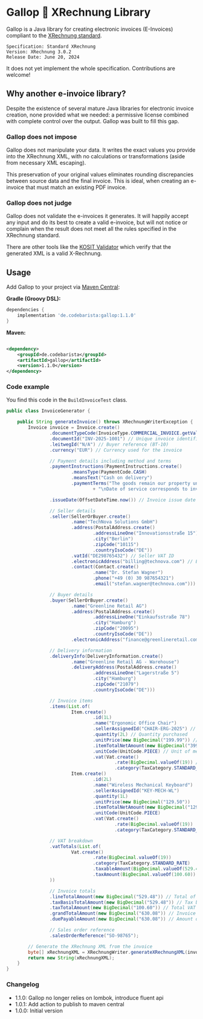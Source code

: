 # Gallop 🐎 XRechnung Library

Gallop is a Java library for creating electronic invoices (E-Invoices) compliant to
the [XRechnung standard](https://xeinkauf.de/dokumente/).

    Specification: Standard XRechnung
    Version: XRechnung 3.0.2
    Release Date: June 20, 2024

It does not yet implement the whole specification. Contributions are welcome!

## Why another e-invoice library?

Despite the existence of several mature Java libraries for electronic invoice creation,
none provided what we needed: a permissive license combined with complete control over the output.
Gallop was built to fill this gap.

### Gallop does not impose

Gallop does not manipulate your data. It writes the exact values you provide into the XRechnung XML,
with no calculations or transformations (aside from necessary XML escaping).

This preservation of your original values eliminates rounding discrepancies between source data and the final invoice.
This is ideal, when creating an e-invoice that must match an existing PDF invoice.

### Gallop does not judge

Gallop does not validate the e-invoices it generates.
It will happily accept any input and do its best to create a valid e-invoice,
but will not notice or complain when the result does not meet all the rules specified in the XRechnung standard.

There are other tools like the [KOSIT Validator](https://github.com/itplr-kosit/validator)
which verify that the generated XML is a valid X-Rechnung.

## Usage

Add Gallop to your project via [Maven Central](https://central.sonatype.com/artifact/de.codebarista/gallop):

**Gradle (Groovy DSL):**

```groovy
dependencies {
    implementation 'de.codebarista:gallop:1.1.0'
}
```

**Maven:**

```xml

<dependency>
    <groupId>de.codebarista</groupId>
    <artifactId>gallop</artifactId>
    <version>1.1.0</version>
</dependency>
```

### Code example

You find this code in the `BuildInvoiceTest` class.

```java
public class InvoiceGenerator {

    public String generateInvoice() throws XRechnungWriterException {
        Invoice invoice = Invoice.create()
                .documentTypeCode(InvoiceType.COMMERCIAL_INVOICE.getValue()) // Define invoice type
                .documentId("INV-2025-1001") // Unique invoice identifier
                .leitwegId("N/A") // Buyer reference (BT-10)
                .currency("EUR") // Currency used for the invoice

                // Payment details including method and terms
                .paymentInstructions(PaymentInstructions.create()
                        .meansType(PaymentCode.CASH)
                        .meansText("Cash on delivery")
                        .paymentTerms("The goods remain our property until full payment is received."
                                + "\nDate of service corresponds to invoice date."))

                .issueDate(OffsetDateTime.now()) // Invoice issue date

                // Seller details
                .seller(SellerOrBuyer.create()
                        .name("TechNova Solutions GmbH")
                        .address(PostalAddress.create()
                                .addressLineOne("Innovationsstraße 15")
                                .city("Berlin")
                                .zipCode("10115")
                                .countryIsoCode("DE"))
                        .vatId("DE298765432") // Seller VAT ID
                        .electronicAddress("billing@technova.com") // Electronic address for invoicing
                        .contact(Contact.create()
                                .name("Dr. Stefan Wagner")
                                .phone("+49 (0) 30 987654321")
                                .email("stefan.wagner@technova.com")))

                // Buyer details
                .buyer(SellerOrBuyer.create()
                        .name("Greenline Retail AG")
                        .address(PostalAddress.create()
                                .addressLineOne("Einkaufsstraße 78")
                                .city("Hamburg")
                                .zipCode("20095")
                                .countryIsoCode("DE"))
                        .electronicAddress("finance@greenlineretail.com")) // Electronic address for buyer

                // Delivery information
                .deliveryInfo(DeliveryInformation.create()
                        .name("Greenline Retail AG - Warehouse")
                        .deliveryAddress(PostalAddress.create()
                                .addressLineOne("Lagerstraße 5")
                                .city("Hamburg")
                                .zipCode("21079")
                                .countryIsoCode("DE")))

                // Invoice items
                .items(List.of(
                        Item.create()
                                .id(1L)
                                .name("Ergonomic Office Chair")
                                .sellerAssignedId("CHAIR-ERG-2025") // Seller's internal product ID
                                .quantity(2L) // Quantity purchased
                                .unitPrice(new BigDecimal("199.99")) // Price per unit
                                .itemTotalNetAmount(new BigDecimal("399.98")) // Total price without VAT
                                .unitCode(UnitCode.PIECE) // Unit of measurement
                                .vat(Vat.create()
                                        .rate(BigDecimal.valueOf(19)) // VAT rate (19%)
                                        .category(TaxCategory.STANDARD_RATE)),
                        Item.create()
                                .id(2L)
                                .name("Wireless Mechanical Keyboard")
                                .sellerAssignedId("KEY-MECH-WL")
                                .quantity(1L)
                                .unitPrice(new BigDecimal("129.50"))
                                .itemTotalNetAmount(new BigDecimal("129.50"))
                                .unitCode(UnitCode.PIECE)
                                .vat(Vat.create()
                                        .rate(BigDecimal.valueOf(19))
                                        .category(TaxCategory.STANDARD_RATE))))

                // VAT breakdown
                .vatTotals(List.of(
                        Vat.create()
                                .rate(BigDecimal.valueOf(19))
                                .category(TaxCategory.STANDARD_RATE)
                                .taxableAmount(BigDecimal.valueOf(529.48)) // Taxable amount
                                .taxAmount(BigDecimal.valueOf(100.60)) // VAT amount
                ))

                // Invoice totals
                .lineTotalAmount(new BigDecimal("529.48")) // Total of all line items
                .taxBasisTotalAmount(new BigDecimal("529.48")) // Tax basis total
                .taxTotalAmount(new BigDecimal("100.60")) // Total VAT amount
                .grandTotalAmount(new BigDecimal("630.08")) // Invoice total with VAT
                .duePayableAmount(new BigDecimal("630.08")) // Amount due for payment

                // Sales order reference
                .salesOrderReference("SO-98765");

        // Generate the XRechnung XML from the invoice
        byte[] xRechnungXML = XRechnungWriter.generateXRechnungXML(invoice);
        return new String(xRechnungXML);
    }
}
```

### Changelog

- 1.1.0: Gallop no longer relies on lombok, introduce fluent api
- 1.0.1: Add action to publish to maven central
- 1.0.0: Initial version
